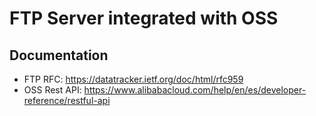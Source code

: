 # FTP Server integrated with OSS
## Documentation
* FTP RFC: https://datatracker.ietf.org/doc/html/rfc959
* OSS Rest API: https://www.alibabacloud.com/help/en/es/developer-reference/restful-api